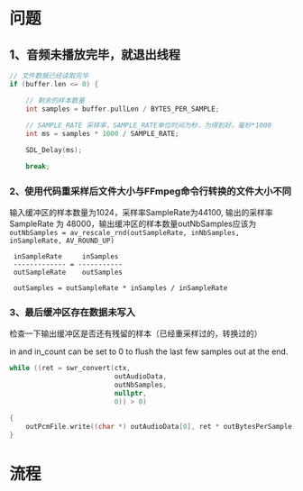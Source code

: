 
# 问题
## 1、音频未播放完毕，就退出线程


```c++
// 文件数据已经读取完毕
if (buffer.len <= 0) {

	// 剩余的样本数量
	int samples = buffer.pullLen / BYTES_PER_SAMPLE;
	
	// SAMPLE_RATE 采样率，SAMPLE_RATE单位时间为秒，为得到好，毫秒*1000
	int ms = samples * 1000 / SAMPLE_RATE;

	SDL_Delay(ms);

	break;
```

### 2、使用代码重采样后文件大小与FFmpeg命令行转换的文件大小不同

输入缓冲区的样本数量为1024，采样率SampleRate为44100,
输出的采样率SampleRate 为 48000，输出缓冲区的样本数量outNbSamples应该为`outNbSamples = av_rescale_rnd(outSampleRate, inNbSamples, inSampleRate, AV_ROUND_UP)`

```
 inSampleRate     inSamples
 ------------- = -----------
 outSampleRate    outSamples
 
 outSamples = outSampleRate * inSamples / inSampleRate
```

### 3、最后缓冲区存在数据未写入

检查一下输出缓冲区是否还有残留的样本（已经重采样过的，转换过的）

in and in_count can be set to 0 to flush the last few samples out at the end.

```c++
while ((ret = swr_convert(ctx,
						  outAudioData, 
						  outNbSamples,
						  nullptr, 
						  0)) > 0)

{
	outPcmFile.write((char *) outAudioData[0], ret * outBytesPerSample);
}
```

# 流程
